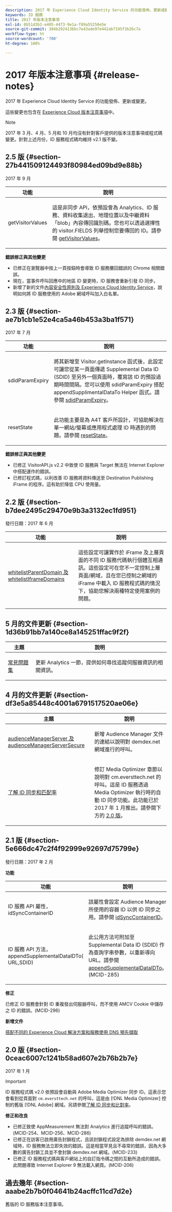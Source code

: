 ```yaml
---
description: 2017 年 Experience Cloud Identity Service 的功能發佈、更新或變更。
keywords: ID 服務
title: 2017 年版本注意事項
exl-id: 0b51d3b1-e405-4473-9e1a-f89a55250e5e
source-git-commit: 384b292413bbc7e43ade97e442ab7195f3b26c7a
workflow-type: ht
source-wordcount: '700'
ht-degree: 100%

---
```


# 2017 年版本注意事項 {#release-notes}

2017 年 Experience Cloud Identity Service 的功能發佈、更新或變更。

這些變更也包含在 [Experience Cloud 版本注意事項](https://experienceleague.adobe.com/docs/release-notes/experience-cloud/current.html?lang=zh-Hant)中。

>[!NOTE]
>
>2017 年 3 月、4 月、5 月和 10 月均沒有針對客戶提供的版本注意事項或程式碼變更。針對上述月份，ID 服務程式碼均維持 v2.1 版不變。

## 2.5 版 {#section-27b441509124493f80984ed09bd9e88b}

2017 年 9 月

<!--
<p>
<note type="important">
ID service support for Internet Explorer 6, 7, and 8 is deprecated and will be discontinued in a future release.
</note> </p>
-->

<table id="table_FD24C06C7B3547C3A7673C46B1852A35"> 
 <thead> 
  <tr> 
   <th colname="col1" class="entry"> 功能 </th> 
   <th colname="col2" class="entry"> 說明 </th> 
  </tr> 
 </thead>
 <tbody> 
  <tr> 
   <td colname="col1"> <p> <span class="codeph"> getVisitorValues</span> </p> </td> 
   <td colname="col2"> <p>這是非同步 API，依預設會為 Analytics、ID 服務、資料收集退出、地理位置以及中繼資料「blob」內容傳回識別碼。您也可以透過選擇性的 <span class="codeph">visitor.FIELDS</span> 列舉控制您要傳回的 ID。請參閱 <a href="../library/get-set/getvisitorvalues.md#reference-b8c9e17c170c4291829a792df46ce279" format="dita" scope="local">getVisitorValues</a>。 </p> </td> 
  </tr> 
 </tbody> 
</table>

**錯誤修正與其他變更**

* 已修正在瀏覽器中按上一頁按鈕時會導致 ID 服務擲回錯誤的 Chrome 相關錯誤。
* 現在，當事件呼叫回應中的地區 ID 變更時，ID 服務會重新引發 ID 同步。
* 新增了新的文件[內容安全性原則及 Experience Cloud Identity Service](/help/reference/csp.md#concept-968c423a7392479db0a0d821ae9783e3)，說明如何將 ID 服務使用的 Adobe 網域呼叫加入白名單。

<!-- ## Version 2.4 {#section-f4d1608dd8894f558a92b82e83321200}

August, 2017

<table id="table_D9623D34F4444B038F7835750932C8AA"> 
 <thead> 
  <tr> 
   <th colname="col1" class="entry"> Feature </th> 
   <th colname="col2" class="entry"> Description </th> 
  </tr> 
 </thead>
 <tbody> 
  <tr> 
   <td colname="col1"> <p> <span class="codeph"> isCoopSafe</span> </p> </td> 
   <td colname="col2"> <p>An optional, Boolean configuration that determines if the ID service sends (or does not send) data to the Adobe Experience Cloud Device Co-op. See <a href="../library/function-vars/coopsafe.md#reference-7fbed36f38a048d1a5883c53d430ddf4" format="dita" scope="local"> isCoopSafe</a>. </p> </td> 
  </tr> 
 </tbody> 
</table>

**Revised Documentation**

Updated and revised the [FAQs](/help/faq-intro/faq-intro.md) to include separate FAQs for different [!DNL Experience Cloud] solutions. -->

## 2.3 版 {#section-ae7b1cb1e52e4ca5a46b453a3ba1f571}

2017 年 7 月

<table id="table_1448040D09B94A74883A694FCF91EB33"> 
 <thead> 
  <tr> 
   <th colname="col1" class="entry"> 功能 </th> 
   <th colname="col2" class="entry"> 說明 </th> 
  </tr> 
 </thead>
 <tbody> 
  <tr> 
   <td colname="col1"> <p> <span class="codeph"> sdidParamExpiry</span> </p> </td> 
   <td colname="col2"> <p>將其新增至 <span class="codeph">Visitor.getInstance</span> 函式後，此設定可讓您從某一頁面傳遞 Supplemental Data ID (SDID) 至另外一個頁面時，覆寫該 ID 的預設過期時間間隔。您可以使用 <span class="codeph">sdidParamExpiry</span> 搭配 <span class="codeph">appendSupplimentalDataTo</span> Helper 函式。請參閱 <a href="../library/function-vars/sdidparamexpiry.md#reference-cef3fd03c43b4772b2422e220b40a458" format="dita" scope="local">sdidParamExpiry</a>。 </p> </td> 
  </tr> 
  <tr> 
   <td colname="col1"> <p> <span class="codeph"> resetState</span> </p> </td> 
   <td colname="col2"> <p>此功能主要是為 A4T 客戶所設計，可協助解決在單一網站/螢幕或應用程式處理 ID 時遇到的問題。請參閱 <a href="../library/get-set/resetstate.md#reference-47fc00ae139042d795d78244d9970139" format="dita" scope="local">resetState</a>。 </p> </td> 
  </tr> 
 </tbody> 
</table>

**錯誤修正與其他變更**

* 已修正 VisitorAPI.js v2.2 中致使 ID 服務與 Target 無法在 Internet Explorer 中搭配運作的錯誤。
* 已修訂程式碼，以利改善 ID 服務將資料傳送至 Destination Publishing iFrame 的程序。這有助於降低 CPU 使用量。

## 2.2 版 {#section-b7dee2495c29470e9b3a3132ec1fd951}

發行日期：2017 年 6 月

<table id="table_7E412383E89D46759B00FE7328C9946F"> 
 <thead> 
  <tr> 
   <th colname="col1" class="entry"> 功能 </th> 
   <th colname="col2" class="entry"> 說明 </th> 
  </tr> 
 </thead>
 <tbody> 
  <tr> 
   <td colname="col1"> <p> <a href="../library/function-vars/whitelistdomain.md#reference-999899ff7b5b429a8824c9db7a379808" format="dita" scope="local"> whitelistParentDomain 及 whitelistIframeDomains </a> </p> </td> 
   <td colname="col2"> <p>這些設定可讓實作於 iFrame 及上層頁面的不同 ID 服務代碼執行個體互相通訊。這些設定可在您不一定控制上層頁面/網域，且在您已控制之網域的 iFrame 中載入 ID 服務程式碼的情況下，協助您解決兩種特定使用案例的問題。 </p> </td> 
  </tr> 
 </tbody> 
</table>

## 5 月的文件更新 {#section-1d36b91bb7a140ce8a145251ffac9f2f}

<table id="table_CD031A716A694E8FA89695C9B614BC91"> 
 <thead> 
  <tr> 
   <th colname="col1" class="entry"> 主題 </th> 
   <th colname="col2" class="entry"> 說明 </th> 
  </tr> 
 </thead>
 <tbody> 
  <tr> 
   <td colname="col1"> <p> <a href="../faq-intro/faq.md" format="dita" scope="local"> 常見問題集 </a> </p> </td> 
   <td colname="col2"> <p>更新 <span class="keyword">Analytics</span> 一節，提供如何尋找追蹤伺服器資訊的相關資訊。 </p> </td> 
  </tr> 
 </tbody> 
</table>

## 4 月的文件更新 {#section-df3e5a85448c4001a6791517520ae06e}

<table id="table_ADC2636240654C69B8B6A45849024540"> 
 <thead> 
  <tr> 
   <th colname="col1" class="entry"> 主題 </th> 
   <th colname="col2" class="entry"> 說明 </th> 
  </tr> 
 </thead>
 <tbody> 
  <tr> 
   <td colname="col1"> <p> <a href="../library/function-vars/subdomain-config.md#reference-8ad017b3e5d24d34b3da25e8f8a56196" format="dita" scope="local"> audienceManagerServer 及 audienceManagerServerSecure </a> </p> </td> 
   <td colname="col2"> <p>新增 <span class="keyword">Audience Manager</span> 文件的連結以說明對 <span class="codeph">demdex.net</span> 網域進行的呼叫。 </p> </td> 
  </tr> 
  <tr> 
   <td colname="col1"> <p> <a href="../library/function-vars/subdomain-config.md" format="dita" scope="local"> 了解 ID 同步和匹配率 </a> </p> </td> 
   <td colname="col2"> <p>修訂 <span class="keyword">Media Optimizer</span> 章節以說明對 <span class="codeph">cm.eversttech.net</span> 的呼叫。這是 ID 服務透過 <span class="keyword">Media Optimizer</span> 執行時的自動 ID 同步功能。此功能已於 2017 年 1 月推出。請參閱下方的 <a href="../release-notes/notes-2017.md#section-0ceac6007c1241b58ad607e2b76b2b7e" format="dita" scope="local">2.0 版</a>。 </p> </td> 
  </tr> 
 </tbody> 
</table>

## 2.1 版 {#section-5e666dc47c2f4f92999e92697d75799e}

發行日期：2017 年 2 月

**功能**

<table id="table_1F7E1CF091604D22B1D9F3F1AE4DB2D7"> 
 <thead> 
  <tr> 
   <th colname="col1" class="entry"> 功能 </th> 
   <th colname="col2" class="entry"> 說明 </th> 
  </tr> 
 </thead>
 <tbody> 
  <tr> 
   <td colname="col1"> <p> ID 服務 API 屬性，<span class="codeph">idSyncContainerID</span></p> </td> 
   <td colname="col2"> <p>該屬性會設定 <span class="keyword">Audience Manager</span> 所使用的容器 ID 以供 ID 同步之用。請參閱 <a href="/help/library/function-vars/idsyncontainerid.md" format="https" scope="external">idSyncContainerID</a>。 </p> </td> 
  </tr> 
  <tr> 
   <td colname="col1"> <p>ID 服務 API 方法，<span class="codeph">appendSupplementalDataIDTo(<span class="varname"> URL</span>,<span class="varname">SDID</span>)</span></p> </td> 
   <td colname="col2"> <p>此公用方法可附加至 <span class="wintitle">Supplemental Data ID</span> (SDID) 作為查詢字串參數，以重新導向 URL。請參閱 <a href="../library/get-set/appendsupplementaldataidto.md#reference-65d09de6fde0418f8c62fa79304a755d" format="dita" scope="local"> appendSupplementalDataIDTo</a>。(MCID-285) </p> </td> 
  </tr> 
 </tbody> 
</table>

**修正**

已修正 ID 服務會針對 ID 重複發出伺服器呼叫，而不使用 AMCV Cookie 中儲存之 ID 的錯誤。(MCID-296)

**新增文件**

[搭配不同的 Experience Cloud 解決方案和服務使用 DNS 預先擷取](https://experienceleague.adobe.com/docs/core-services/interface/more-resources/dns-prefetch.html?lang=zh-Hant)

## 2.0 版 {#section-0ceac6007c1241b58ad607e2b76b2b7e}

2017 年 1 月

>[!IMPORTANT]
>
>ID 服務程式碼 v2.0 依預設會自動與 Adobe Media Optimizer 同步 ID。這表示您會看到從頁面對 `cm.eversttech.net` 的呼叫，這是由 [!DNL Media Optimizer] 控制的舊版 [!DNL Adobe] 網域。另請參閱[了解 ID 同步和比對率](../introduction/match-rates.md#concept-e55cf228b90c457fbee8c3cb06b195ab)。

**修正和改良**

* 已修正致使 AppMeasurement 無法對 Analytics 進行追蹤呼叫的錯誤。(MCID-254、MCID-256、MCID-286)
* 已修正在訪客已啟用廣告封鎖程式，且該封鎖程式設定為排除 demdex.net 網域時，ID 服務無法立即失效的錯誤。這是相當罕見且不尋常的錯誤，因為大多數的廣告封鎖工具並不會封鎖 demdex.net 網域。(MCID-233)
* 已修正 ID 服務程式碼與客戶網站上的自訂指令碼之間的互動所造成的錯誤。此問題導致 Internet Explorer 9 無法載入網頁。(MCID-206)

## 過去幾年 {#section-aaabe2b7b0f04641b24acffc11cd7d2e}

舊版的 ID 服務版本注意事項。
